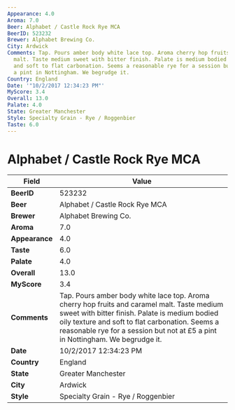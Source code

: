 ```yaml
---
Appearance: 4.0
Aroma: 7.0
Beer: Alphabet / Castle Rock Rye MCA
BeerID: 523232
Brewer: Alphabet Brewing Co.
City: Ardwick
Comments: Tap. Pours amber body white lace top. Aroma cherry hop fruits and caramel
  malt. Taste medium sweet with bitter finish. Palate is medium bodied oily texture
  and soft to flat carbonation. Seems a reasonable rye for a session but not at £5
  a pint in Nottingham. We begrudge it.
Country: England
Date: '"10/2/2017 12:34:23 PM"'
MyScore: 3.4
Overall: 13.0
Palate: 4.0
State: Greater Manchester
Style: Specialty Grain - Rye / Roggenbier
Taste: 6.0
---
```


# Alphabet / Castle Rock Rye MCA

| Field         | Value |
|---------------|-------|
| **BeerID** | 523232 |
| **Beer** | Alphabet / Castle Rock Rye MCA |
| **Brewer** | Alphabet Brewing Co. |
| **Aroma** | 7.0 |
| **Appearance** | 4.0 |
| **Taste** | 6.0 |
| **Palate** | 4.0 |
| **Overall** | 13.0 |
| **MyScore** | 3.4 |
| **Comments** | Tap. Pours amber body white lace top. Aroma cherry hop fruits and caramel malt. Taste medium sweet with bitter finish. Palate is medium bodied oily texture and soft to flat carbonation. Seems a reasonable rye for a session but not at £5 a pint in Nottingham. We begrudge it. |
| **Date** | 10/2/2017 12:34:23 PM |
| **Country** | England |
| **State** | Greater Manchester |
| **City** | Ardwick |
| **Style** | Specialty Grain - Rye / Roggenbier |

